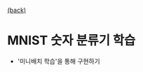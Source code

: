 [(back)](https://github.com/DoranLyong/DL_coding_master/tree/master/Self_tutorial/3_learning/MNIST_learning)

# MNIST 숫자 분류기 학습 
* '미니배치 학습'을 통해 구현하기 
